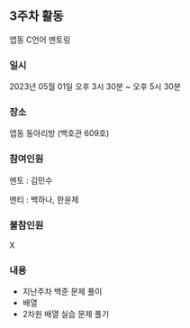 ## 3주차 활동

앱동 C언어 멘토링

### 일시

2023년 05월 01일 오후 3시 30분 ~ 오후 5시 30분

### 장소

앱동 동아리방 (백호관 609호)

### 참여인원

멘토 : 김민수

멘티 : 백하나, 한윤제

### 불참인원

X

### 내용

- 지난주차 백준 문제 풀이
- 배열
- 2차원 배열 실습 문제 풀기
